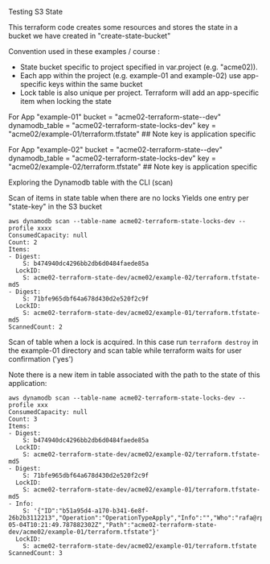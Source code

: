 Testing S3 State

This terraform code creates some resources and stores the state in a bucket we have created in "create-state-bucket"

Convention used in these examples / course :
- State bucket specific to project specified in var.project (e.g. "acme02)).
- Each app within the project (e.g. example-01 and example-02) use app-specific keys within the same bucket
- Lock table is also unique per project.  Terraform will add an app-specific item when locking the state

For App  "example-01"
    bucket         = "acme02-terraform-state-<acctnumber>-dev"           
    dynamodb_table = "acme02-terraform-state-locks-dev"
    key            = "acme02/example-01/terraform.tfstate"  ## Note key is application specific

For App  "example-02"
    bucket         = "acme02-terraform-state-<acctnumber>-dev"           
    dynamodb_table = "acme02-terraform-state-locks-dev"
    key            = "acme02/example-02/terraform.tfstate"  ## Note key is application specific


Exploring the Dynamodb table with the CLI (scan)

Scan of items in state table when there are no locks
Yields one entry per "state-key" in the S3 bucket

```
aws dynamodb scan --table-name acme02-terraform-state-locks-dev --profile xxxx
ConsumedCapacity: null
Count: 2
Items:
- Digest:
    S: b474940dc4296bb2db6d0484faede85a
  LockID:
    S: acme02-terraform-state-dev/acme02/example-02/terraform.tfstate-md5
- Digest:
    S: 71bfe965dbf64a678d430d2e520f2c9f
  LockID:
    S: acme02-terraform-state-dev/acme02/example-01/terraform.tfstate-md5
ScannedCount: 2
```

Scan of table when a lock is acquired.  In this case run `terraform destroy` in the example-01 directory and scan table while terraform waits for user confirmation ('yes')

Note there is a new item in table associated with the path to the state of this application:
```
aws dynamodb scan --table-name acme02-terraform-state-locks-dev --profile xxx
ConsumedCapacity: null
Count: 3
Items:
- Digest:
    S: b474940dc4296bb2db6d0484faede85a
  LockID:
    S: acme02-terraform-state-dev/acme02/example-02/terraform.tfstate-md5
- Digest:
    S: 71bfe965dbf64a678d430d2e520f2c9f
  LockID:
    S: acme02-terraform-state-dev/acme02/example-01/terraform.tfstate-md5
- Info:
    S: '{"ID":"b51a95d4-a170-b341-6e8f-26b2b3112213","Operation":"OperationTypeApply","Info":"","Who":"rafa@rp3","Version":"1.1.7","Created":"2022-05-04T10:21:49.787882302Z","Path":"acme02-terraform-state-dev/acme02/example-01/terraform.tfstate"}'
  LockID:
    S: acme02-terraform-state-dev/acme02/example-01/terraform.tfstate
ScannedCount: 3

```

